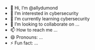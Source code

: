 - 👋 Hi, I’m @allydumond
- 👀 I’m interested in cybersecurity
- 🌱 I’m currently learning cybersecurity
- 💞️ I’m looking to collaborate on ...
- 📫 How to reach me ...
- 😄 Pronouns: ...
- ⚡ Fun fact: ...

<!---
allydumond/allydumond is a ✨ special ✨ repository because its `README.md` (this file) appears on your GitHub profile.
You can click the Preview link to take a look at your changes.
--->

